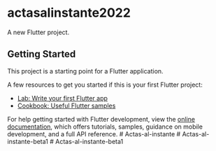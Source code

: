 # actasalinstante2022

A new Flutter project.

## Getting Started

This project is a starting point for a Flutter application.

A few resources to get you started if this is your first Flutter project:

- [Lab: Write your first Flutter app](https://docs.flutter.dev/get-started/codelab)
- [Cookbook: Useful Flutter samples](https://docs.flutter.dev/cookbook)

For help getting started with Flutter development, view the
[online documentation](https://docs.flutter.dev/), which offers tutorials,
samples, guidance on mobile development, and a full API reference.
#   A c t a s - a l - i n s t a n t e  
 #   A c t a s - a l - i n s t a n t e - b e t a 1  
 # Actas-al-instante-beta1
